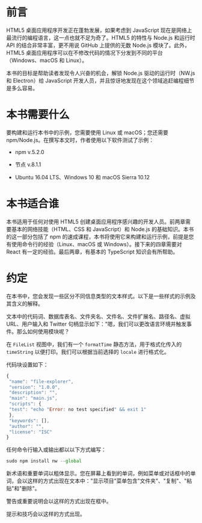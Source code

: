 # 前言

HTML5 桌面应用程序开发正在蓬勃发展，如果考虑到 JavaScript 现在是网络上最流行的编程语言，这一点也就不足为奇了。HTML5 的特性与 Node.js 和运行时 API 的结合非常丰富，更不用说 GitHub 上提供的无数 Node.js 模块了。此外，HTML5 桌面应用程序可以在不修改代码的情况下分发到不同的平台（Windows、macOS 和 Linux）。

本书的目标是帮助读者发现令人兴奋的机会，解锁 Node.js 驱动的运行时（NW.js 和 Electron）给 JavaScript 开发人员，并且惊讶地发现在这个领域追赶编程细节是多么容易。

# 本书需要什么

要构建和运行本书中的示例，您需要使用 Linux 或 macOS；您还需要 npm/Node.js。在撰写本文时，作者使用以下软件测试了示例：

+   npm v.5.2.0

+   节点 v.8.1.1

+   Ubuntu 16.04 LTS、Windows 10 和 macOS Sierra 10.12

# 本书适合谁

本书适用于任何对使用 HTML5 创建桌面应用程序感兴趣的开发人员。前两章需要基本的网络技能（HTML、CSS 和 JavaScript）和 Node.js 的基础知识。本书的这一部分包括了 npm 的速成课程，本书将使用它来构建和运行示例，前提是您有使用命令行的经验（Linux、macOS 或 Windows）。接下来的四章需要对 React 有一定的经验。最后两章，有基本的 TypeScript 知识会有所帮助。

# 约定

在本书中，您会发现一些区分不同信息类型的文本样式。以下是一些样式的示例及其含义的解释。

文本中的代码词、数据库表名、文件夹名、文件名、文件扩展名、路径名、虚拟 URL、用户输入和 Twitter 句柄显示如下："嗯，我们可以更改语言环境并触发事件。那么如何使用模块呢？

在 `FileList` 视图中，我们有一个 `formatTime` 静态方法，用于格式化传入的 `timeString` 以便打印。我们可以根据当前选择的 `locale` 进行格式化。

代码块设置如下：

```js
{ 
 "name": "file-explorer", 
 "version": "1.0.0", 
 "description": "", 
 "main": "main.js", 
 "scripts": { 
 "test": "echo "Error: no test specified" && exit 1" 
 }, 
 "keywords": [], 
 "author": "", 
 "license": "ISC" 
} 

```

任何命令行输入或输出都以以下方式编写：

```js
sudo npm install nw --global

```

新术语和重要单词以粗体显示。您在屏幕上看到的单词，例如菜单或对话框中的单词，会以这样的方式出现在文本中："显示项目"菜单包含"文件夹"、"复制"、"粘贴"和"删除"。

警告或重要说明会以这样的方式出现在框中。

提示和技巧会以这样的方式出现。
